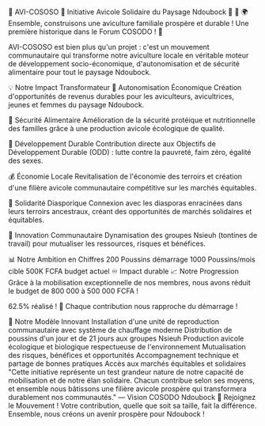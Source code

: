 🐓 AVI-COSOSO 🌾
Initiative Avicole Solidaire du Paysage Ndoubock
🌟 🤝 🌍
Ensemble, construisons une aviculture familiale prospère et durable !
Une première historique dans le Forum COSODO ! 🎉

AVI-COSOSO est bien plus qu'un projet : c'est un mouvement communautaire qui transforme notre aviculture locale en véritable moteur de développement socio-économique, d'autonomisation et de sécurité alimentaire pour tout le paysage Ndoubock.

💡
Notre Impact Transformateur
🎯
Autonomisation Économique
Création d'opportunités de revenus durables pour les aviculteurs, avicultrices, jeunes et femmes du paysage Ndoubock.

🍗
Sécurité Alimentaire
Amélioration de la sécurité protéique et nutritionnelle des familles grâce à une production avicole écologique de qualité.

🌱
Développement Durable
Contribution directe aux Objectifs de Développement Durable (ODD) : lutte contre la pauvreté, faim zéro, égalité des sexes.

💰
Économie Locale
Revitalisation de l'économie des terroirs et création d'une filière avicole communautaire compétitive sur les marchés équitables.

🤝
Solidarité Diasporique
Connexion avec les diasporas enracinées dans leurs terroirs ancestraux, créant des opportunités de marchés solidaires et équitables.

👥
Innovation Communautaire
Dynamisation des groupes Nsieuh (tontines de travail) pour mutualiser les ressources, risques et bénéfices.

📊 Notre Ambition en Chiffres
200
Poussins démarrage
1000
Poussins/mois cible
500K
FCFA budget actuel
♾️
Impact durable
📈
Notre Progression
Grâce à la mobilisation exceptionnelle de nos membres, nous avons réduit le budget de 800 000 à 500 000 FCFA !

62.5% réalisé ! 🎯
Chaque contribution nous rapproche du démarrage !

🔄
Notre Modèle Innovant
Installation d'une unité de reproduction communautaire avec système de chauffage moderne
Distribution de poussins d'un jour et de 21 jours aux groupes Nsieuh
Production avicole écologique et biologique respectueuse de l'environnement
Mutualisation des risques, bénéfices et opportunités
Accompagnement technique et partage de bonnes pratiques
Accès aux marchés équitables et solidaires
"Cette initiative représente un test grandeur nature de notre capacité de mobilisation et de notre élan solidaire. Chacun contribue selon ses moyens, et ensemble nous bâtissons une filière avicole prospère qui transformera durablement nos communautés."
— Vision COSODO Ndoubock
💪 Rejoignez le Mouvement !
Votre contribution, quelle que soit sa taille, fait la différence. Ensemble, nous créons un avenir prospère pour Ndoubock !
